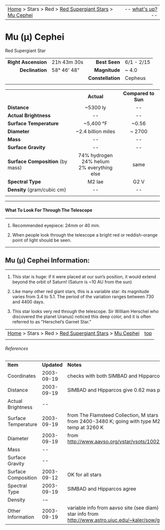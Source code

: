 <script>
	var objectName ="Mu Cephei"
	var objectDesc ="Red Supergiant Star"
	var objectImage=""
</script>

|    |    |
|:---|---:|
|[Home](/notes/#object-notes) > Stars > Red > [Red Supergiant Stars](../!red-supergiant-stars) > [Mu Cephei](#mu-cephei)| -- <a href="" onclick="window.open('/img/whats-up.html?name='+objectName+'&desc='+objectDesc+'&image='+objectImage, 'Whats-Up', 'fullscreen=1,toolbar=0,location=0,menubar=0,scrollbars=0,status=0,titlebar=0'); return false;">what's up?</a> -- |

# Mu (&mu;) Cephei
Red Supergiant Star

|   |   |   |   |
|--:|:--|--:|:--|
|**Right Ascension**|21h 43m 30s|**Best Seen**| 6/1 - 2/15 |
|**Declination**|58&deg; 46' 48"|**Magnitude**| ~ 4.0 |
|  |  |**Constellation**|Cepheus|
|  |  |  |


|  |  |  |
|--|:--:|:--:|
|  |**Actual**|**Compared to Sun**|
|**Distance**| ~5300 ly|--|
|**Actual Brightness**|--| -- |
|**Surface Temperature**| ~5,400 &deg;F| ~0.56 |
|**Diameter**| ~2.4 billion miles | ~ 2700 |
|**Mass**|--| -- |
|**Surface Gravity**|--|--|
|**Surface Composition** (by mass)|74% hydrogen<br>24% helium<br>2% everything else|same|
|**Spectral Type**| M2 Iae | G2 V |
|**Density** (gram/cubic cm)|--|--|
|   |   |   |

---
#### What To Look For Through The Telescope
---

1.  Recommended eyepiece: 24mm or 40 mm.

1.  When people look through the telescope a bright red or reddish-orange point of light should be seen.

---
## Mu (&mu;) Cephei Information:
---

1.  This star is huge: if it were placed at our sun’s position, it would extend beyond the orbit of Saturn!  (Saturn is ~10 AU from the sun)

1.  Like many other red giant stars, this is a variable star: its magnitude varies from 3.4 to 5.1.  The period of the variation ranges between 730 and 4400 days.

1.  This star looks very red through the telescope.  Sir William Herschel who discovered the planet Uranus) noticed this deep color, and it is often referred to as “Herschel’s Garnet Star.”



|    |    |
|:---|---:|
|[Home](/notes/#object-notes) > Stars > Red > [Red Supergiant Stars](../!red-supergiant-stars) > [Mu Cephei](#mu-cephei) | [top](#mu-cephei) |
|    |    |


###### References

|   |   |   |
|---|---|---|
|**Item**|**Updated**|**Notes**| 
|Coordinates|2003-09-19|checks with both SIMBAD and Hipparcos|
|Distance|2003-09-19|SIMBAD and Hipparcos give 0.62 mas parallax|
|Actual Brightness| -- |   |
|Surface Temperature|2003-09-19|from The Flamsteed Collection, M stars range from 2400-3480 K; going with type M2, estimat temp at 3260 K|
|Diameter|2003-09-19|from <http://www.aavso.org/vstar/vsots/1002.shtml>|
|Mass| -- |   |
|Surface Gravity| -- |   |
|Surface Composition|2003-09-12|OK for all stars|
|Spectral Type|2003-09-19|SIMBAD and Hipparcos agree|
|Density| -– |   |
|Other Information| 2003-09-19|variable info from aavso site (see diam) garnet star info from <http://www.astro.uiuc.edu/~kaler/sow/garnet.html>|

